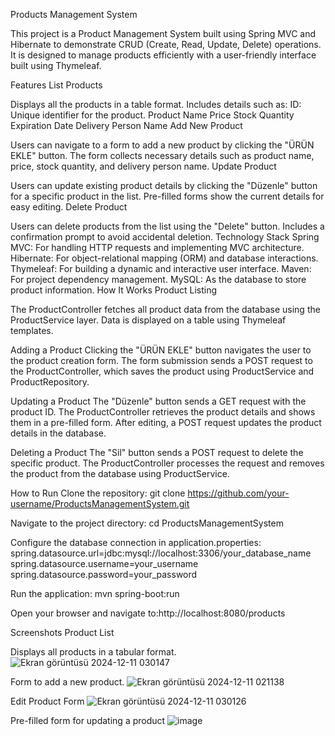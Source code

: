 Products Management System

This project is a Product Management System built using Spring MVC and Hibernate to demonstrate CRUD (Create, Read, Update, Delete) operations. It is designed to manage products efficiently with a user-friendly interface built using Thymeleaf.

Features
List Products

Displays all the products in a table format.
Includes details such as:
ID: Unique identifier for the product.
Product Name
Price
Stock Quantity
Expiration Date
Delivery Person Name
Add New Product

Users can navigate to a form to add a new product by clicking the "ÜRÜN EKLE" button.
The form collects necessary details such as product name, price, stock quantity, and delivery person name.
Update Product

Users can update existing product details by clicking the "Düzenle" button for a specific product in the list.
Pre-filled forms show the current details for easy editing.
Delete Product

Users can delete products from the list using the "Delete" button.
Includes a confirmation prompt to avoid accidental deletion.
Technology Stack
Spring MVC: For handling HTTP requests and implementing MVC architecture.
Hibernate: For object-relational mapping (ORM) and database interactions.
Thymeleaf: For building a dynamic and interactive user interface.
Maven: For project dependency management.
MySQL: As the database to store product information.
How It Works
Product Listing

The ProductController fetches all product data from the database using the ProductService layer.
Data is displayed on a table using Thymeleaf templates.

Adding a Product
Clicking the "ÜRÜN EKLE" button navigates the user to the product creation form.
The form submission sends a POST request to the ProductController, which saves the product using ProductService and ProductRepository.

Updating a Product
The "Düzenle" button sends a GET request with the product ID.
The ProductController retrieves the product details and shows them in a pre-filled form.
After editing, a POST request updates the product details in the database.

Deleting a Product
The "Sil" button sends a POST request to delete the specific product.
The ProductController processes the request and removes the product from the database using ProductService.

How to Run
Clone the repository:
git clone https://github.com/your-username/ProductsManagementSystem.git

Navigate to the project directory:
cd ProductsManagementSystem

Configure the database connection in application.properties:
spring.datasource.url=jdbc:mysql://localhost:3306/your_database_name
spring.datasource.username=your_username
spring.datasource.password=your_password

Run the application:
mvn spring-boot:run

Open your browser and navigate to:http://localhost:8080/products

Screenshots
Product List

Displays all products in a tabular format.
![Ekran görüntüsü 2024-12-11 030147](https://github.com/user-attachments/assets/778a1c12-8cda-4deb-b47c-fbb7a8bd2153)


Form to add a new product.
![Ekran görüntüsü 2024-12-11 021138](https://github.com/user-attachments/assets/0accab8e-8d9c-47ef-89de-bb0dd7b8b58a)


Edit Product Form
![Ekran görüntüsü 2024-12-11 030126](https://github.com/user-attachments/assets/1b510b98-73c5-4f68-85c7-e7b5d8252a90)

Pre-filled form for updating a product
![image](https://github.com/user-attachments/assets/2edb48f1-170c-4015-a05f-f4194f61cf9b)

